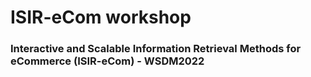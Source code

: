 # ISIR-eCom workshop 
### Interactive and Scalable Information Retrieval Methods for eCommerce (ISIR-eCom) - WSDM2022
